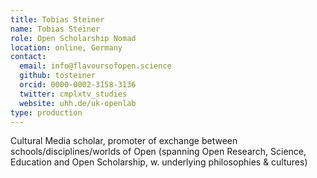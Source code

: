 ```yaml
---
title: Tobias Steiner
name: Tobias Steiner
role: Open Scholarship Nomad 
location: online, Germany
contact:
  email: info@flavoursofopen.science
  github: tosteiner
  orcid: 0000-0002-3158-3136
  twitter: cmplxtv_studies
  website: uhh.de/uk-openlab
type: production
---
```

 Cultural Media scholar, promoter of exchange between schools/disciplines/worlds of Open (spanning Open Research, Science, Education and Open Scholarship, w. underlying philosophies & cultures)
